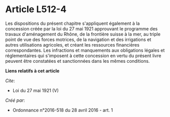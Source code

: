 # Article L512-4

Les dispositions du présent chapitre s'appliquent également à la concession créée par la loi du 27 mai 1921 approuvant le
programme des travaux d'aménagement du Rhône, de la frontière suisse à la mer, au triple point de vue des forces motrices, de
la navigation et des irrigations et autres utilisations agricoles, et créant les ressources financières correspondantes. Les
infractions et manquements aux obligations légales et réglementaires qui s'imposent à cette concession en vertu du présent
livre peuvent être constatées et sanctionnées dans les mêmes conditions.

**Liens relatifs à cet article**

_Cite_:

  - Loi du 27 mai 1921 (V)

_Créé par_:

  - Ordonnance n°2016-518 du 28 avril 2016 - art. 1
